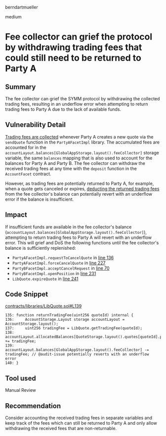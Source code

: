 berndartmueller

medium

# Fee collector can grief the protocol by withdrawing trading fees that could still need to be returned to Party A

## Summary

The fee collector can grief the SYMM protocol by withdrawing the collected trading fees, resulting in an underflow error when attempting to return trading fees to Party A due to the lack of available funds.

## Vulnerability Detail

[Trading fees are collected](https://github.com/sherlock-audit/2023-06-symmetrical/blob/main/symmio-core/contracts/facets/PartyA/PartyAFacetImpl.sol#L119) whenever Party A creates a new quote via the `sendQuote` function in the `PartyAFacetImpl` library. The accumulated fees are accounted for in the `accountLayout.balances[GlobalAppStorage.layout().feeCollector]` storage variable, the same `balances` mapping that is also used to account for the balances for Party A and Party B. The fee collector can withdraw the received trading fees at any time with the `deposit` function in the `AccountFacet` contract.

However, as trading fees are potentially returned to Party A, for example, when a quote gets canceled or expires, [deducting the returned trading fees](https://github.com/sherlock-audit/2023-06-symmetrical/blob/main/symmio-core/contracts/libraries/LibQuote.sol#L139) from the fee collector's balance can potentially revert with an underflow error if the balance is insufficient.

## Impact

If insufficient funds are available in the fee collector's balance (`accountLayout.balances[GlobalAppStorage.layout().feeCollector]`), attempting to return trading fees to Party A will revert with an underflow error. This will grief and DoS the following functions until the fee collector's balance is sufficiently replenished:

- `PartyAFacetImpl.requestToCancelQuote` in [line 136](https://github.com/sherlock-audit/2023-06-symmetrical/blob/main/symmio-core/contracts/facets/PartyA/PartyAFacetImpl.sol#L136)
- `PartyAFacetImpl.forceCancelQuote` in [line 227](https://github.com/sherlock-audit/2023-06-symmetrical/blob/main/symmio-core/contracts/facets/PartyA/PartyAFacetImpl.sol#L227)
- `PartyBFacetImpl.acceptCancelRequest` in [line 70](https://github.com/sherlock-audit/2023-06-symmetrical/blob/main/symmio-core/contracts/facets/PartyB/PartyBFacetImpl.sol#L70)
- `PartyBFacetImpl.openPosition` in [line 231](https://github.com/sherlock-audit/2023-06-symmetrical/blob/main/symmio-core/contracts/facets/PartyB/PartyBFacetImpl.sol#L231)
- `LibQuote.expireQuote` in [line 241](https://github.com/sherlock-audit/2023-06-symmetrical/blob/main/symmio-core/contracts/libraries/LibQuote.sol#L241)

## Code Snippet

[contracts/libraries/LibQuote.sol#L139](https://github.com/sherlock-audit/2023-06-symmetrical/blob/main/symmio-core/contracts/libraries/LibQuote.sol#L139)

```solidity
135: function returnTradingFee(uint256 quoteId) internal {
136:     AccountStorage.Layout storage accountLayout = AccountStorage.layout();
137:     uint256 tradingFee = LibQuote.getTradingFee(quoteId);
138:     accountLayout.allocatedBalances[QuoteStorage.layout().quotes[quoteId].partyA] += tradingFee;
139:     accountLayout.balances[GlobalAppStorage.layout().feeCollector] -= tradingFee; // @audit-issue potentially reverts with an underflow error
140: }
```

## Tool used

Manual Review

## Recommendation

Consider accounting the received trading fees in separate variables and keep track of the fees which can still be returned to Party A and only allow withdrawing the received fees that are non-returnable.
